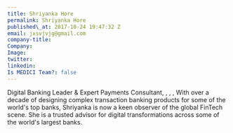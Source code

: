```yaml
---
title: Shriyanka Hore
permalink: Shriyanka Hore
published\_at: 2017-10-24 19:47:32 Z
email: jxsvjvjg@gmail.com
company-title: 
Company: 
Image: 
twitter: 
linkedin: 
Is MEDICI Team?: false
---
```


Digital Banking Leader &amp; Expert Payments Consultant, , , , With over a decade of designing complex transaction banking products for some of the world's top banks, Shriyanka is now a keen observer of the global FinTech scene. She is a trusted advisor for digital transformations across some of the world's largest banks.